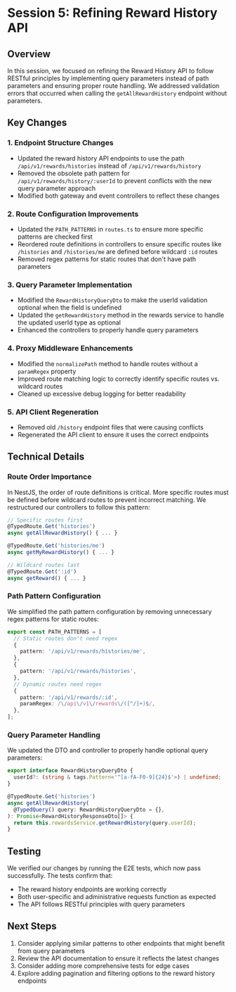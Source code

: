 # Session 5: Refining Reward History API

## Overview

In this session, we focused on refining the Reward History API to follow RESTful principles by implementing query parameters instead of path parameters and ensuring proper route handling. We addressed validation errors that occurred when calling the `getAllRewardHistory` endpoint without parameters.

## Key Changes

### 1. Endpoint Structure Changes

- Updated the reward history API endpoints to use the path `/api/v1/rewards/histories` instead of `/api/v1/rewards/history`
- Removed the obsolete path pattern for `/api/v1/rewards/history/:userId` to prevent conflicts with the new query parameter approach
- Modified both gateway and event controllers to reflect these changes

### 2. Route Configuration Improvements

- Updated the `PATH_PATTERNS` in `routes.ts` to ensure more specific patterns are checked first
- Reordered route definitions in controllers to ensure specific routes like `/histories` and `/histories/me` are defined before wildcard `:id` routes
- Removed regex patterns for static routes that don't have path parameters

### 3. Query Parameter Implementation

- Modified the `RewardHistoryQueryDto` to make the userId validation optional when the field is undefined
- Updated the `getRewardHistory` method in the rewards service to handle the updated userId type as optional
- Enhanced the controllers to properly handle query parameters

### 4. Proxy Middleware Enhancements

- Modified the `normalizePath` method to handle routes without a `paramRegex` property
- Improved route matching logic to correctly identify specific routes vs. wildcard routes
- Cleaned up excessive debug logging for better readability

### 5. API Client Regeneration

- Removed old `/history` endpoint files that were causing conflicts
- Regenerated the API client to ensure it uses the correct endpoints

## Technical Details

### Route Order Importance

In NestJS, the order of route definitions is critical. More specific routes must be defined before wildcard routes to prevent incorrect matching. We restructured our controllers to follow this pattern:

```typescript
// Specific routes first
@TypedRoute.Get('histories')
async getAllRewardHistory() { ... }

@TypedRoute.Get('histories/me')
async getMyRewardHistory() { ... }

// Wildcard routes last
@TypedRoute.Get(':id')
async getReward() { ... }
```

### Path Pattern Configuration

We simplified the path pattern configuration by removing unnecessary regex patterns for static routes:

```typescript
export const PATH_PATTERNS = [
  // Static routes don't need regex
  {
    pattern: '/api/v1/rewards/histories/me',
  },
  {
    pattern: '/api/v1/rewards/histories',
  },
  // Dynamic routes need regex
  {
    pattern: '/api/v1/rewards/:id',
    paramRegex: /\/api\/v1\/rewards\/([^/]+)$/,
  },
];
```

### Query Parameter Handling

We updated the DTO and controller to properly handle optional query parameters:

```typescript
export interface RewardHistoryQueryDto {
  userId?: (string & tags.Pattern<'^[a-fA-F0-9]{24}$'>) | undefined;
}

@TypedRoute.Get('histories')
async getAllRewardHistory(
  @TypedQuery() query: RewardHistoryQueryDto = {},
): Promise<RewardHistoryResponseDto[]> {
  return this.rewardsService.getRewardHistory(query.userId);
}
```

## Testing

We verified our changes by running the E2E tests, which now pass successfully. The tests confirm that:

- The reward history endpoints are working correctly
- Both user-specific and administrative requests function as expected
- The API follows RESTful principles with query parameters

## Next Steps

1. Consider applying similar patterns to other endpoints that might benefit from query parameters
2. Review the API documentation to ensure it reflects the latest changes
3. Consider adding more comprehensive tests for edge cases
4. Explore adding pagination and filtering options to the reward history endpoints
